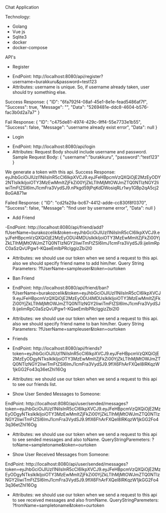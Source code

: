 Chat Application

Technology:

- Golang
- Vue js
- Sqlite3
- docker
- docker-compose

API's

* Register

- EndPoint: http://localhost:8080/api/register?username=burakkuru&password=test123
- Attributes: username is unique. So, if username already taken, user should try something else.

Success Response: 
{
    "ID": "6fa792f4-08af-45e1-8e1e-fead5486af7f",
    "Success": true,
    "Message": "",
    "Data": "5269481e-ddc8-4604-b576-fac3b0d2a7a7"
}

Fail Response: 
{
    "ID": "c475de81-4974-429c-9ff4-55e7733e1b55",
    "Success": false,
    "Message": "username already exist error",
    "Data": null
}

* Login

- EndPoint: http://localhost:8080/api/login
- Attributes: Request Body should include username and password.
Sample Request Body:
{
    "username":"burakkuru",
    "password":"test123"
}

We generate a token with this api.
Success Response: 
eyJhbGciOiJIUzI1NiIsInR5cCI6IkpXVCJ9.eyJFeHBpcmVzQXQiOjE2MzEyODY2NTIsIklkIjoiOTY3MzEwMmItZjFkZi00YjZkLTlhMjMtOWJmZTQ0NTIzNGY2IiwiTmFtZSI6ImJ1cmFra3VydSJ9.nPkgd59jPqKdDWosiqRLr1wy1GBp2qA5cj28oGA871w

Failed Response: 
{
    "ID": "cd2fa29a-bc67-4412-adde-cc830f8f0370",
    "Success": false,
    "Message": "find user by username error",
    "Data": null
}

* Add Friend

-EndPoint: http://localhost:8080/api/friend/add?fUserName=burakozcelik&token=eyJhbGciOiJIUzI1NiIsInR5cCI6IkpXVCJ9.eyJFeHBpcmVzQXQiOjE2MzEyODU4MDUsIklkIjoiOTY3MzEwMmItZjFkZi00YjZkLTlhMjMtOWJmZTQ0NTIzNGY2IiwiTmFtZSI6ImJ1cmFra3VydSJ9.ijelimRpC0aSzQvUPgw1-KQaeEmlbPRcIggizZbi2I0

- Attributes: we should use our token when we send a request to this api. also we should specify friend name to add him/her.
Query String Parameters: ?fUserName=sampleuser&token=ourtoken

* Ban Friend

- EndPoint: http://localhost:8080/api/friend/ban?fUserName=burakozcelik&token=eyJhbGciOiJIUzI1NiIsInR5cCI6IkpXVCJ9.eyJFeHBpcmVzQXQiOjE2MzEyODU4MDUsIklkIjoiOTY3MzEwMmItZjFkZi00YjZkLTlhMjMtOWJmZTQ0NTIzNGY2IiwiTmFtZSI6ImJ1cmFra3VydSJ9.ijelimRpC0aSzQvUPgw1-KQaeEmlbPRcIggizZbi2I0

- Attributes: we should use our token when we send a request to this api. also we should specify friend name to ban him/her.
Query String Parameters: ?fUserName=sampleuser&token=ourtoken

* Friends

- EndPoint: http://localhost:8080/api/friends?token=eyJhbGciOiJIUzI1NiIsInR5cCI6IkpXVCJ9.eyJFeHBpcmVzQXQiOjE2MzEyODgyNTksIklkIjoiOTY3MzEwMmItZjFkZi00YjZkLTlhMjMtOWJmZTQ0NTIzNGY2IiwiTmFtZSI6ImJ1cmFra3VydSJ9.9flX6FhArFXQel8lRKqzW1jkGG2Fo43q36etZhI16Og

- Attributes: we should use our token when we send a request to this api to see our friends list.

* Show User Sended Messages to Someone:

EndPoint: http://localhost:8080/api/user/sended/messages?token=eyJhbGciOiJIUzI1NiIsInR5cCI6IkpXVCJ9.eyJFeHBpcmVzQXQiOjE2MzEyODgyNTksIklkIjoiOTY3MzEwMmItZjFkZi00YjZkLTlhMjMtOWJmZTQ0NTIzNGY2IiwiTmFtZSI6ImJ1cmFra3VydSJ9.9flX6FhArFXQel8lRKqzW1jkGG2Fo43q36etZhI16Og

- Attributes: we should use our token when we send a request to this api to see sended messages and also toName.
QueryStringParemeters: ?toName=sampletoname&token=ourtoken

* Show User Received Messages from Someone:

EndPoint: http://localhost:8080/api/user/sended/messages?token=eyJhbGciOiJIUzI1NiIsInR5cCI6IkpXVCJ9.eyJFeHBpcmVzQXQiOjE2MzEyODgyNTksIklkIjoiOTY3MzEwMmItZjFkZi00YjZkLTlhMjMtOWJmZTQ0NTIzNGY2IiwiTmFtZSI6ImJ1cmFra3VydSJ9.9flX6FhArFXQel8lRKqzW1jkGG2Fo43q36etZhI16Og

- Attributes: we should use our token when we send a request to this api to see received messages and also fromName.
QueryStringParemeters: ?fromName=sampletoname&token=ourtoken













